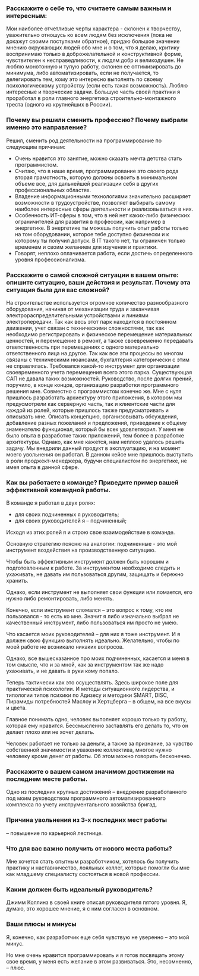 ### Расскажите о себе то, что считаете самым важным и интересным: ###
Мои наиболее отчетливые черты характера - склонен к творчеству, уважительно отношусь ко всем людям без исключения (пока не докажут своими поступками обратное), придаю большое значение мнению окружающих людей обо мне и о том, что я делаю, критику воспринимаю только в доброжелательной и конструктивной форме, чувствителен к несправедливости, к людям добр и великодушен. Не люблю монотонную и тупую работу, склонен ее оптимизировать до минимума, либо автоматизировать, если не получается, то делегировать тем, кому это интересно выполнять по своему психологическому устройству (если есть такая возможность). Люблю интересные и творческие задачи.
Большую часть своей практики я проработал в роли главного энергетика строительно-монтажного треста (одного из крупнейших в России).

### Почему вы решили сменить профессию? Почему выбрали именно это направление? ###
Решил, сменить род деятельности на  программирование по следующим причинам:
- Очень нравится это занятие, можно сказать мечта детства стать программистом.
- Считаю, что в наше время, программирование это своего рода вторая грамотность, которую должны освоить в минимальном объеме все, для дальнейшей реализации себя в других профессиональных областях.
- Владение информационными технологиями значительно расширяет возможности в трудоустройстве, позволяет выбирать самому наиболее интересные сферы деятельности и реализовываться в них.
- Особенность ИТ-сферы в том, что в ней нет каких-либо физических ограничителей для развития в профессии, как например в энергетике. В энергетике ты можешь получить опыт работы только на том оборудовании, которое тебе доступно физически и к которому ты получил допуск. В IT такого нет, ты ограничен только временем и своим желанием для изучения и практики.
- Говорят, неплохо оплачивается работа, если достичь определенного уровня профессионализма.

### Расскажите о самой сложной ситуации в вашем опыте: опишите ситуацию, ваши действия и результат. Почему эта ситуация была для вас сложной? ###
На строительстве используется огромное количество разнообразного оборудования, начиная от механизации труда и заканчивая электрораспределительными устройствами и линиями электропередачи. Так как весь этот парк находится в постоянном движении, учет связан с техническими сложностями, так как необходимо регистрировать и физическое перемещение материальных ценностей, и перемещение в ремонт, а также своевременно передавать ответственность при перемещениях с одного материально ответственного лица на другое. Так как все эти процессы во многом связаны с техническими нюансами, бухгалтерия  категорически с этим не справлялась. Требовался какой-то инструмент для организации своевременного учета перемещения всего этого парка. Существующая САП не давала таких возможностей. Руководство, после долгих прений, поручило, в конце концов, организацию разработки программного решения мне. Совместно с программистом конечно же. Мне с нуля пришлось разработать архиектуру этого приложения, в котором мы предусмотрели как серверную часть, так и клиентские части для каждой из ролей, которые пришлось также предусматривать и описывать мне. Описать концепцию, организовывать обсуждения, добавление разных пожеланий и предложений, приведение к общему знаменателю функционал, который бы всех удовлетворил. У меня не было опыта в разработке таких приложений, тем более в разработке архитектуры. Однако, как мне кажется, нам неплохо удалось решить задачу. Мы внедрили данный продукт в эксплуатацию, и на момент моего увольнения он работал. В данном кейсе мне пришлось выступить в роли проджект-менеджера, будучи специалистом по энергетике, не имея опыта в данной сфере.

### Как вы работаете в команде? Приведите пример вашей эффективной командной работы. ###

В команде я работал в двух ролях: 
- для своих подчиненных я руководитель;
- для своих руководителей я – подчиненный;
<p>Исходя из этих ролей я и строю свое взаимодействие в команде.</p>

Основную стратегию поясню на аналогии: подчиненные - это мой инструмент воздействия на производственную ситуацию. 

Чтобы быть эффективным инструмент должен быть хорошим и подготовленным к работе. За инструментом необходимо следить и ухаживать, не давать им пользоваться другим, защищать и бережно хранить. 

Однако, если инструмент не выполняет свои функции или ломается, его нужно либо ремонтировать, либо менять. 

Конечно, если инструмент сломался – это вопрос к тому, кто им пользовался - то есть ко мне. 
Значит я  либо изначально выбрал не качественный инструмент, либо пользоваться им просто не умею.

Что касается моих руководителей – для них я тоже инструмент. И я должен свою функцию выполнять идеально. Желательно, чтобы по моей работе не возникало никаких вопросов. 

Однако, все вышесказанное про моих подчиненных, касается и меня в том смысле, что и за мной, как за инструментом так же надо ухаживать, и не давать в руки кому попало.

Теперь тактически как это осуществлять. Здесь широкое поле для практической психологии. И методы ситуационного лидерства, и типологии типов психики по Адизесу и методики SMART, DISC, Пирамиды потребностей Маслоу и Хертцберга – в общем, на все вкусы и цвета.

Главное понимать одно, человек выполняет хорошо только ту работу, которая ему нравится. Бессмысленно заставлять его делать то, что он делает плохо или не хочет делать. 

Человек работает не только за деньги, а также за признание, за чувство собственной значимости и уважение коллектива, многое нужно человеку кроме денег от работы. Об этом можно говорить бесконечно.

### Расскажите о вашем самом значимом достижении на последнем месте работы. ###
Одно из последних крупных достижений – внедрение разработанного под моим руководством программного автоматизированного комплекса по учету инструментального хозяйства бригад.

### Причина увольнения из 3-х последних мест работы ###
– повышение по карьерной лестнице.

### Что для вас важно получить от нового места работы? ###
Мне хочется стать опытным разработчиком, хотелось бы получить практику и наставничество, лояльных коллег, которые помогли бы мне как младшему специалисту состояться в новой профессии.

### Каким должен быть идеальный руководитель? ###
Джимм Коллинз в своей книге описал руководителя пятого уровня. Я, думаю, это хорошее мнение, я с ним согласен в основном.

### Ваши плюсы и минусы ###
Я, конечно, как разработчик еще себя чувствую не уверенно – это мой минус.

Но мне очень нравится программировать и я готов посвящать этому свое время, у меня есть желание в этом развиваться. Это, несомненно, – плюс.

